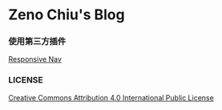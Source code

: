 # Zeno Chiu's Blog

### 使用第三方插件

[Responsive Nav](https://github.com/viljamis/responsive-nav.js)

### LICENSE

[Creative Commons Attribution 4.0 International Public License](./LICENSE)